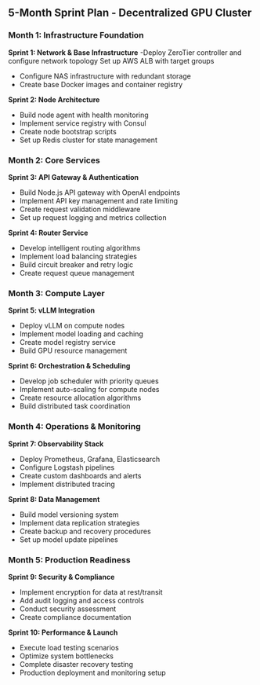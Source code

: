 ## 5-Month Sprint Plan - Decentralized GPU Cluster

### Month 1: Infrastructure Foundation

**Sprint 1: Network & Base Infrastructure**
-Deploy ZeroTier controller and configure network topology
Set up AWS ALB with target groups
- Configure NAS infrastructure with redundant storage
- Create base Docker images and container registry

**Sprint 2: Node Architecture**
- Build node agent with health monitoring
- Implement service registry with Consul
- Create node bootstrap scripts
- Set up Redis cluster for state management

### Month 2: Core Services

**Sprint 3: API Gateway & Authentication**
- Build Node.js API gateway with OpenAI endpoints
- Implement API key management and rate limiting
- Create request validation middleware
- Set up request logging and metrics collection

**Sprint 4: Router Service**
- Develop intelligent routing algorithms
- Implement load balancing strategies
- Build circuit breaker and retry logic
- Create request queue management

### Month 3: Compute Layer

**Sprint 5: vLLM Integration**
- Deploy vLLM on compute nodes
- Implement model loading and caching
- Create model registry service
- Build GPU resource management

**Sprint 6: Orchestration & Scheduling**
- Develop job scheduler with priority queues
- Implement auto-scaling for compute nodes
- Create resource allocation algorithms
- Build distributed task coordination

### Month 4: Operations & Monitoring

**Sprint 7: Observability Stack**
- Deploy Prometheus, Grafana, Elasticsearch
- Configure Logstash pipelines
- Create custom dashboards and alerts
- Implement distributed tracing

**Sprint 8: Data Management**
- Build model versioning system
- Implement data replication strategies
- Create backup and recovery procedures
- Set up model update pipelines

### Month 5: Production Readiness

**Sprint 9: Security & Compliance**
- Implement encryption for data at rest/transit
- Add audit logging and access controls
- Conduct security assessment
- Create compliance documentation

**Sprint 10: Performance & Launch**
- Execute load testing scenarios
- Optimize system bottlenecks
- Complete disaster recovery testing
- Production deployment and monitoring setup

